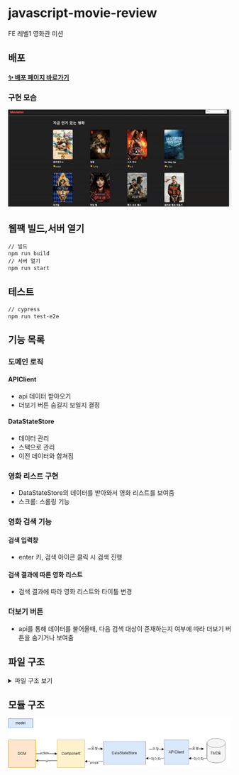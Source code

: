 # javascript-movie-review

FE 레벨1 영화관 미션

## 배포

#### [✨ 배포 페이지 바로가기](https://badahertz52.github.io/javascript-movie-review/dist)

### 구현 모습

<img src="./movie_review.gif" width="600px" />

## 웹팩 빌드,서버 열기

```dash
// 빌드
npm run build
// 서버 열기
npm run start
```

## 테스트

```dash
// cypress
npm run test-e2e
```

## 기능 목록

### 도메인 로직

#### APIClient

- api 데이터 받아오기
- 더보기 버튼 숨길지 보일지 결정

#### DataStateStore

- 데이터 관리
- 스택으로 관리
- 이전 데이터와 합쳐짐

### 영화 리스트 구현

- DataStateStore의 데이터를 받아와서 영화 리스트를 보여줌
- 스크롤: 스롤링 기능

### 영화 검색 기능

#### 검색 입력창

- enter 키, 검색 아이콘 클릭 시 검색 진행

#### 검색 결과에 따른 영화 리스트

- 검색 결과에 따라 영화 리스트와 타이틀 변경

### 더보기 버튼

- api를 통해 데이터를 불어올때, 다음 검색 대상이 존재하는지 여부에 따라 더보기 버튼을 숨기거나 보여줌

## 파일 구조

<details>
<summary>파일 구조 보기</summary>
<div markdown="1">

```
src
 ┣ components
 ┃ ┣ ErrorView.ts
 ┃ ┣ Header.ts
 ┃ ┣ ItemCard.ts
 ┃ ┣ ItemList.ts
 ┃ ┣ ItemView.ts
 ┃ ┣ MoreButton.ts
 ┃ ┣ MovieImg.ts
 ┃ ┣ MovieScore.ts
 ┃ ┣ MovieTitle.ts
 ┃ ┣ SearchBox.ts
 ┃ ┣ SkeletonList.ts
 ┃ ┗ Title.ts
 ┣ constants
 ┃ ┗ system.ts
 ┣ model
 ┃ ┣ APIClient.ts
 ┃ ┣ DataStateStore.ts
 ┃ ┗ index.ts
 ┣ service
 ┃ ┗ handleSkeletonAndAPI.ts
 ┣ type
 ┃ ┣ global.d.ts
 ┃ ┗ movie.ts
 ┣ utils
 ┃ ┣ createElementWithAttribute.ts
 ┃ ┣ debouneFunc.ts
 ┃ ┗ index.ts
 ┣ app.ts
 ┣ config.ts
 ┗ index.js
```

</div>
</details>

## 모듈 구조

<img src="./모듈구조.png" alt="모둘 구조" width="700px" />
